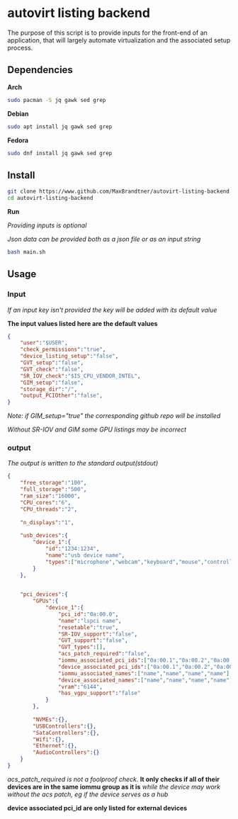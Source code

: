 # autovirt listing backend

The purpose of this script is to provide inputs for the front-end of an application, that will largely automate virtualization and the associated setup process.

## Dependencies
**Arch**
```bash
sudo pacman -S jq gawk sed grep
```

**Debian**
```bash
sudo apt install jq gawk sed grep
```

**Fedora**
```bash
sudo dnf install jq gawk sed grep
```


## Install

```bash
git clone https://www.github.com/MaxBrandtner/autovirt-listing-backend.git
cd autovirt-listing-backend
```
**Run**

*Providing inputs is optional*

*Json data can be provided both as a json file or as an input string*

```bash
bash main.sh
```

## Usage

### Input
*If an input key isn't provided the key will be added with its default value*

**The input values listed here are the default values**

```json
{
	"user":"$USER",
	"check_permissions":"true",
	"device_listing_setup":"false",
	"GVT_setup":"false",
	"GVT_check":"false",
	"SR_IOV_check":"$IS_CPU_VENDOR_INTEL",
	"GIM_setup":"false",
	"storage_dir":"/",
	"output_PCIOther":"false",
}
```
*Note: if GIM_setup="true" the corresponding github repo will be installed*

*Without SR-IOV and GIM some GPU listings may be incorrect*


### output
*The output is written to the standard output(stdout)*

```json
{
	"free_storage":"100",
	"full_storage":"500",
	"ram_size":"16000",
	"CPU_cores":"6",
	"CPU_threads":"2",
	
	"n_displays":"1",
	
	"usb_devices":{
		"device_1":{
			"id":"1234:1234",
			"name":"usb device name",
			"types":["microphone","webcam","keyboard","mouse","controller","storage","hid"]
		}
	},

	
	"pci_devices":{
		"GPUs":{
			"device_1":{
				"pci_id":"0a:00.0",
				"name":"lspci name",
				"resetable":"true",
				"SR-IOV_support":"false",
				"GVT_support":"false",
				"GVT_types":[],
				"acs_patch_required":"false",
				"iommu_associated_pci_ids":["0a:00.1","0a:00.2","0a:00.3"],
				"device_associated_pci_ids":["0a:00.1","0a:00.2","0a:00.3"],
				"iommu_associated_names":["name","name","name","name"],
				"device_associated_names":["name","name","name","name"],
				"vram":"6144",
				"has_vgpu_support":"false"
			}
		},
		
		"NVMEs":{},
		"USBControllers":{},
		"SataControllers":{},
		"Wifi":{},
		"Ethernet":{},
		"AudioControllers":{}
	}
}
```

*acs_patch_required is not a foolproof check.* **It only checks if all of their devices are in the same iommu group as it is**  *while the device may work without the acs patch, eg if the device serves as a hub*

**device associated pci_id are only listed for external devices**



